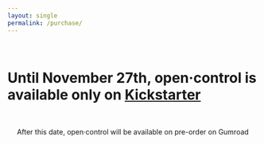 ```yaml
---
layout: single
permalink: /purchase/
---
```

<html>
<br><h1>Until November 27th, open·control is available only on <a href="https://www.kickstarter.com/projects/kblivesolutions/opencontrol" target="_blank">Kickstarter</a></h1>
<br>
<p align=center>After this date, open·control will be available on pre-order on Gumroad
<!-- <li>Pocket</li>
<li>Boxed</li>
<li>Maker</li> -->
</p>
</html>